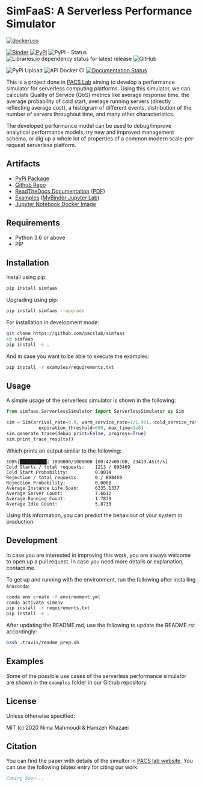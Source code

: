 # SimFaaS: A Serverless Performance Simulator

[![dockeri.co](https://dockeri.co/image/nimamahmoudi/jupyter-simfaas)](https://hub.docker.com/r/nimamahmoudi/jupyter-simfaas)

[![Binder](https://mybinder.org/badge_logo.svg)](https://mybinder.org/v2/gh/pacslab/simfaas/master?urlpath=lab%2Ftree%2Fexamples%2F)
[![PyPI](https://img.shields.io/pypi/v/simfaas.svg)](https://pypi.org/project/simfaas/)
![PyPI - Status](https://img.shields.io/pypi/status/simfaas.svg)
![Libraries.io dependency status for latest release](https://img.shields.io/librariesio/release/pypi/simfaas.svg)
![GitHub](https://img.shields.io/github/license/pacslab/simfaas.svg)


![PyPi Upload](https://github.com/pacslab/simfaas/workflows/PyPi%20Upload/badge.svg)
![API Docker CI](https://github.com/pacslab/simfaas/workflows/API%20Docker%20CI/badge.svg)
[![Documentation Status](https://readthedocs.org/projects/simfaas/badge/?version=latest)](https://simfaas.readthedocs.io/en/latest/?badge=latest)

This is a project done in [PACS Lab](https://pacs.eecs.yorku.ca/) aiming to develop a performance simulator for serverless computing platforms. Using this simulator, we can calculate Quality of Service (QoS) metrics like average response time, the average probability of cold start, average running servers (directly reflecting average cost), a histogram of different events, distribution of the number of servers throughout time, and many other characteristics.

The developed performance model can be used to debug/improve analytical performance models, try new and improved management schema, or dig up a whole lot of properties of a common modern scale-per-request serverless platform.

## Artifacts

- [PyPi Package](https://pypi.org/project/simfaas/)
- [Github Repo](https://github.com/pacslab/simfaas)
- [ReadTheDocs Documentation](https://simfaas.readthedocs.io/en/latest/) ([PDF](https://simfaas.readthedocs.io/_/downloads/en/latest/pdf/))
- [Examples](./examples) ([MyBinder Jupyter Lab](https://mybinder.org/v2/gh/pacslab/simfaas/master?urlpath=lab%2Ftree%2Fexamples%2F))
- [Jupyter Notebook Docker Image](https://hub.docker.com/r/nimamahmoudi/jupyter-simfaas)

## Requirements

- Python 3.6 or above
- PIP

## Installation

Install using pip:

```sh
pip install simfaas
```

Upgrading using pip:

```sh
pip install simfaas --upgrade
```

For installation in development mode:

```sh
git clone https://github.com/pacslab/simfaas
cd simfaas
pip install -e .
```

And in case you want to be able to execute the examples:

```sh
pip install -r examples/requirements.txt
```

## Usage

A simple usage of the serverless simulator is shown in the following:

```py
from simfaas.ServerlessSimulator import ServerlessSimulator as Sim

sim = Sim(arrival_rate=0.9, warm_service_rate=1/1.991, cold_service_rate=1/2.244,
            expiration_threshold=600, max_time=1e6)
sim.generate_trace(debug_print=False, progress=True)
sim.print_trace_results()
```

Which prints an output similar to the following:

```
100%|██████████| 1000000/1000000 [00:42<00:00, 23410.45it/s]
Cold Starts / total requests:	 1213 / 898469
Cold Start Probability: 	     0.0014
Rejection / total requests:      0 / 898469
Rejection Probability: 		     0.0000
Average Instance Life Span:      6335.1337
Average Server Count:  		     7.6612
Average Running Count:  	     1.7879
Average Idle Count:  		     5.8733
```

Using this information, you can predict the behaviour of your system in production.

## Development

In case you are interested in improving this work, you are always welcome to open up a pull request.
In case you need more details or explanation, contact me.

To get up and running with the environment, run the following after installing `Anaconda`:

```sh
conda env create -f environment.yml
conda activate simenv
pip install -r requirements.txt
pip install -e .
```

After updating the README.md, use the following to update the README.rst accordingly:

```sh
bash .travis/readme_prep.sh
```

## Examples

Some of the possible use cases of the serverless performance simulator are shown in the `examples` folder in our Github repository.

## License

Unless otherwise specified:

MIT (c) 2020 Nima Mahmoudi & Hamzeh Khazaei

## Citation

You can find the paper with details of the simultor in [PACS lab website](https://pacs.eecs.yorku.ca/publications/). You can use the following bibtex entry for citing our work:

```bib
Coming Soon...
```
